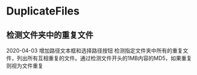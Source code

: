 # DuplicateFiles
## 检测文件夹中的重复文件
2020-04-03 增加路径文本框和选择路径按钮
检测指定文件夹中所有的重复文件，列出所有互相重复的文件。通过检测文件开头的1MB内容的MD5，如果重复则视为文件重复